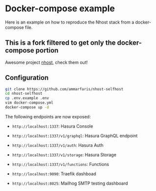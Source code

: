 # Docker-compose example

Here is an example on how to reproduce the Nhost stack from a docker-compose file.

## This is a fork filtered to get only the docker-compose portion

Awesome project [nhost](https://nhost.io/), check them out!

## Configuration

```sh
git clone https://github.com/ammarfaris/nhost-selfhost
cd nhost-selfhost
cp .env.example .env
vim docker-compose.yml
docker-compose up -d
```

The following endpoints are now exposed:

- `http://localhost:1337`: Hasura Console
- `http://localhost:1337/v1/graphql`: Hasura GraphQL endpoint
- `http://localhost:1337/v1/auth`: Hasura Auth
- `http://localhost:1337/v1/storage`: Hasura Storage
- `http://localhost:1337/v1/functions`: Functions

- `http://localhost:9090`: Traefik dashboad
- `http://localhost:8025`: Mailhog SMTP testing dashboard
